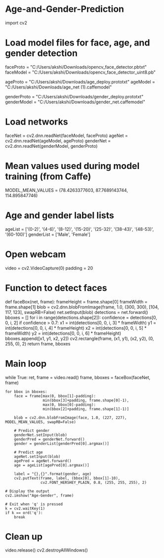 # Age-and-Gender-Prediction

import cv2

# Load model files for face, age, and gender detection
faceProto = "C:/Users/akshi/Downloads/opencv_face_detector.pbtxt"
faceModel = "C:/Users/akshi/Downloads/opencv_face_detector_uint8.pb"

ageProto = "C:/Users/akshi/Downloads/age_deploy.prototxt"
ageModel = "C:/Users/akshi/Downloads/age_net (1).caffemodel"

genderProto = "C:/Users/akshi/Downloads/gender_deploy.prototxt"
genderModel = "C:/Users/akshi/Downloads/gender_net.caffemodel"

# Load networks
faceNet = cv2.dnn.readNet(faceModel, faceProto)
ageNet = cv2.dnn.readNet(ageModel, ageProto)
genderNet = cv2.dnn.readNet(genderModel, genderProto)

# Mean values used during model training (from Caffe)
MODEL_MEAN_VALUES = (78.4263377603, 87.7689143744, 114.895847746)

# Age and gender label lists
ageList = ['(0-2)', '(4-6)', '(8-12)', '(15-20)', 
           '(25-32)', '(38-43)', '(48-53)', '(60-100)']
genderList = ['Male', 'Female']

# Open webcam
video = cv2.VideoCapture(0)
padding = 20

# Function to detect faces
def faceBox(net, frame):
    frameHeight = frame.shape[0]
    frameWidth = frame.shape[1]
    blob = cv2.dnn.blobFromImage(frame, 1.0, (300, 300), 
                                 [104, 117, 123], swapRB=False)
    net.setInput(blob)
    detections = net.forward()
    bboxes = []
    for i in range(detections.shape[2]):
        confidence = detections[0, 0, i, 2]
        if confidence > 0.7:
            x1 = int(detections[0, 0, i, 3] * frameWidth)
            y1 = int(detections[0, 0, i, 4] * frameHeight)
            x2 = int(detections[0, 0, i, 5] * frameWidth)
            y2 = int(detections[0, 0, i, 6] * frameHeight)
            bboxes.append([x1, y1, x2, y2])
            cv2.rectangle(frame, (x1, y1), (x2, y2), (0, 255, 0), 2)
    return frame, bboxes

# Main loop
while True:
    ret, frame = video.read()
    frame, bboxes = faceBox(faceNet, frame)

    for bbox in bboxes:
        face = frame[max(0, bbox[1]-padding):
                     min(bbox[3]+padding, frame.shape[0]-1),
                     max(0, bbox[0]-padding):
                     min(bbox[2]+padding, frame.shape[1]-1)]

        blob = cv2.dnn.blobFromImage(face, 1.0, (227, 227), MODEL_MEAN_VALUES, swapRB=False)

        # Predict gender
        genderNet.setInput(blob)
        genderPred = genderNet.forward()
        gender = genderList[genderPred[0].argmax()]

        # Predict age
        ageNet.setInput(blob)
        agePred = ageNet.forward()
        age = ageList[agePred[0].argmax()]

        label = "{},{}".format(gender, age)
        cv2.putText(frame, label, (bbox[0], bbox[1]-10),
                    cv2.FONT_HERSHEY_PLAIN, 0.8, (255, 255, 255), 2)

    # Display the output
    cv2.imshow("Age-Gender", frame)

    # Exit when 'q' is pressed
    k = cv2.waitKey(1)
    if k == ord('q'):
        break

# Clean up
video.release()
cv2.destroyAllWindows()

